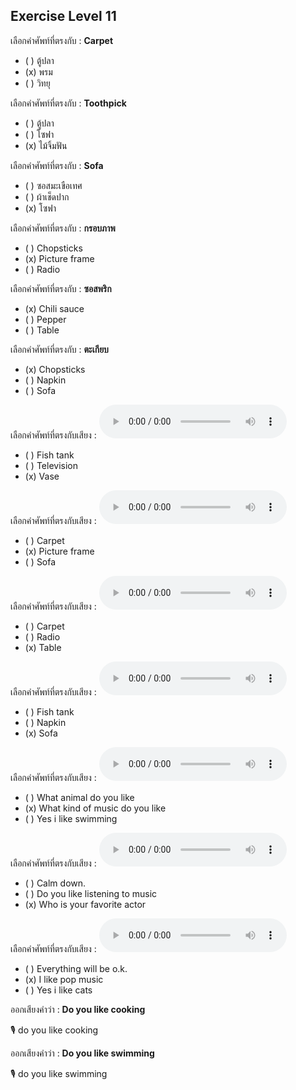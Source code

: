 ## Exercise Level 11

 เลือกคำศัพท์ที่ตรงกับ : **Carpet**
 - ( ) ตู้ปลา
 - (x) พรม
 - ( ) วิทยุ

 เลือกคำศัพท์ที่ตรงกับ : **Toothpick**
 - ( ) ตู้ปลา
 - ( ) โซฟา
 - (x) ไม้จิ้มฟัน

 เลือกคำศัพท์ที่ตรงกับ : **Sofa**
 - ( ) ซอสมะเขือเทศ
 - ( ) ผ้าเช็ดปาก
 - (x) โซฟา

 เลือกคำศัพท์ที่ตรงกับ : **กรอบภาพ**
 - ( ) Chopsticks
 - (x) Picture frame
 - ( ) Radio

 เลือกคำศัพท์ที่ตรงกับ : **ซอสพริก**
 - (x) Chili sauce
 - ( ) Pepper
 - ( ) Table

 เลือกคำศัพท์ที่ตรงกับ : **ตะเกียบ**
 - (x) Chopsticks
 - ( ) Napkin
 - ( ) Sofa

เลือกคำศัพท์ที่ตรงกับเสียง :  ![](/media/audio/vase.mp3) 
 - ( ) Fish tank
 - ( ) Television
 - (x) Vase


เลือกคำศัพท์ที่ตรงกับเสียง :  ![](/media/audio/picture&#x20;frame.mp3) 
 - ( ) Carpet
 - (x) Picture frame
 - ( ) Sofa


เลือกคำศัพท์ที่ตรงกับเสียง :  ![](/media/audio/table.mp3) 
 - ( ) Carpet
 - ( ) Radio
 - (x) Table


เลือกคำศัพท์ที่ตรงกับเสียง :  ![](/media/audio/sofa.mp3) 
 - ( ) Fish tank
 - ( ) Napkin
 - (x) Sofa


เลือกคำศัพท์ที่ตรงกับเสียง :  ![](/media/audio/What&#x20;kind&#x20;of&#x20;music&#x20;do&#x20;you&#x20;like.mp3) 
 - ( ) What animal do you like
 - (x) What kind of music do you like
 - ( ) Yes i like swimming


เลือกคำศัพท์ที่ตรงกับเสียง :  ![](/media/audio/Who&#x20;is&#x20;your&#x20;favorite&#x20;actor.mp3) 
 - ( ) Calm down.
 - ( ) Do you like listening to music
 - (x) Who is your favorite actor


เลือกคำศัพท์ที่ตรงกับเสียง :  ![](/media/audio/I&#x20;like&#x20;pop&#x20;music.mp3) 
 - ( ) Everything will be o.k.
 - (x) I like pop music
 - ( ) Yes i like cats

ออกเสียงคำว่า : **Do you like cooking** 

🎙️ do you like cooking

ออกเสียงคำว่า : **Do you like swimming** 

🎙️ do you like swimming

